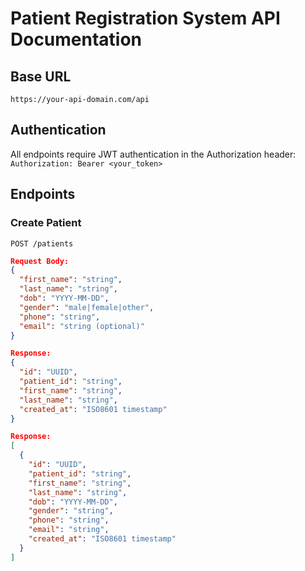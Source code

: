 # Patient Registration System API Documentation

## Base URL
`https://your-api-domain.com/api`

## Authentication
All endpoints require JWT authentication in the Authorization header:
`Authorization: Bearer <your_token>`

## Endpoints

### Create Patient
`POST /patients`
```json
Request Body:
{
  "first_name": "string",
  "last_name": "string",
  "dob": "YYYY-MM-DD",
  "gender": "male|female|other",
  "phone": "string",
  "email": "string (optional)"
}

Response:
{
  "id": "UUID",
  "patient_id": "string",
  "first_name": "string",
  "last_name": "string",
  "created_at": "ISO8601 timestamp"
}

Response:
[
  {
    "id": "UUID",
    "patient_id": "string",
    "first_name": "string",
    "last_name": "string",
    "dob": "YYYY-MM-DD",
    "gender": "string",
    "phone": "string",
    "email": "string",
    "created_at": "ISO8601 timestamp"
  }
]